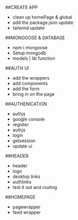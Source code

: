 

##CREATE APP
- clean up homePage & global
- add the package.json update
- tailwind update

##MONGOOSE & DATABASE
- npm i mongoose
- Setup mongodb
- models | lib function


##AUTH UI
- add the wrappers
- add components
- add the form
- bring in on the page

##AUTHENICATION
- authjs
- google console
- register
- authjs
- login
- getsession
- update ui


##HEADER
- header
- logo
- desktop links
- authlinks
- test it out and routing

##HOMEPAGE
- pagewrapper
- feed wrapper

